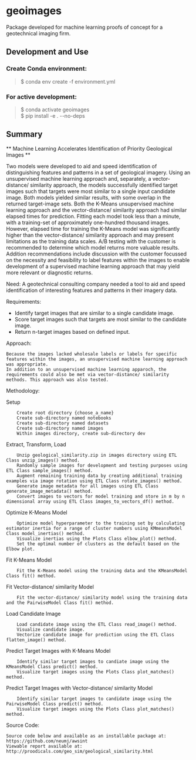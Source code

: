 # geoimages
Package developed for machine learning proofs of concept for a geotechnical imaging firm.

## Development and Use
### Create Conda environment:
> $ conda env create -f environment.yml 

### For active development:  
> $ conda activate geoimages  
> $ pip install -e . --no-deps

## Summary  
** Machine Learning Accelerates Identification of Priority Geological Images **
    
Two models were developed to aid and speed identification of distinguishing features and patterns in a set of geological imagery. Using an unsupervised machine learning approach and, separately, a vector-distance/ similarity approach, the models successfully identified target images such that targets were most similar to a single input candidate image. Both models yielded similar results, with some overlap in the returned target-image sets. Both the K-Means unsupervised machine learning approach and the vector-distance/ similarity approach had similar elapsed times for prediction. Fitting each model took less than a minute, with a training-set of approximately one-hundred thousand images. However, elapsed time for training the K-Means model was significantly higher than the vector-distance/ similarity approach and may present limitations as the training data scales. A/B testing with the customer is recommended to determine which model returns more valuable results. Addition recommendations include discussion with the customer focussed on the necessity and feasibility to label features within the images to enable development of a supervised machine learning approach that may yield more relevant or diagnostic returns.

Need: A geotechnical consulting company needed a tool to aid and speed identification of interesting features and patterns in their imagery data.

Requirements:    
* Identify target images that are similar to a single candidate image.
* Score target images such that targets are most similar to the candidate image.
* Return n-target images based on defined input.

Approach:

    Because the images lacked wholesale labels or labels for specific features within the images, an unsupervised machine learning approach was appropriate.
    In addition to an unsupervised machine learning apparoch, the requirements could also be met via vector-distance/ similarity methods. This approach was also tested.

Methodology:

Setup

        Create root directory {choose_a_name}
        Create sub-directory named notebooks
        Create sub-directory named datasets
        Create sub-directory named images
        Within images directory, create sub-directory dev

Extract, Transform, Load

        Unzip geological_similarity.zip in images directory using ETL Class unzip_images() method.
        Randomly sample images for development and testing purposes using ETL Class sample_images() method.
        Augment remaining training data by creating additional training examples via image rotation using ETL Class rotate_images() method.
        Generate image metadata for all images using ETL Class generate_image_metadata() method.
        Convert images to vectors for model training and store in m by n dimensional array using ETL Class images_to_vectors_df() method.

Optimize K-Means Model

        Optimize model hyperparameter to the training set by calculating estimator inertia for a range of cluster numbers using KMmeansModel Class model_inertias() method.
        Visualize inertias using the Plots Class elbow_plot() method.
        Set the optimal number of clusters as the default based on the Elbow plot.

Fit K-Means Model

        Fit the K-Means model using the training data and the KMeansModel Class fit() method.

Fit Vector-distance/ similarity Model

        Fit the vector-distance/ similarity model using the training data and the PairwiseModel Class fit() method.

Load Candidate Image

        Load candidate image using the ETL Class read_image() method.
        Visualize candidate image.
        Vectorize candidate image for prediction using the ETL Class flatten_image() method.

Predict Target Images with K-Means Model

        Identify similar target images to candiate image using the KMeansModel Class predict() method.
        Visualize target images using the Plots Class plot_matches() method.

Predict Target Images with Vector-distance/ similarity Model

        Identify similar target images to candidate image using the PairwiseModel Class predict() method.
        Visualize target images using the Plots Class plot_matches() method.

Source Code:

    Source code below and available as an installable package at: https://github.com/neumj/awsint
    Viewable report available at: http://proodicals.com/geo_sim/geological_similarity.html

